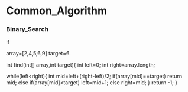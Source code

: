 # Common_Algorithm

### Binary_Search
if 

array=[2,4,5,6,9] target=6

int find(int[] array,int target){
  int left=0;
  int right=array.length;
  
  while(left<right){
    int mid=left+(right-left)/2;
    if(array[mid]==target) return mid;
    else if(array[mid]<target) left=mid+1;
    else right=mid;
  }
  return -1;
}
